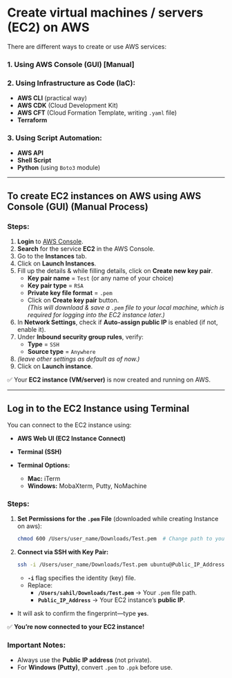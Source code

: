 # Create virtual machines / servers (EC2) on AWS  

There are different ways to create or use AWS services:  

### 1. Using AWS Console (GUI) [Manual]  
### 2. Using Infrastructure as Code (IaC):  
- **AWS CLI** (practical way)  
- **AWS CDK** (Cloud Development Kit)  
- **AWS CFT** (Cloud Formation Template, writing `.yaml` file)  
- **Terraform**  
### 3. Using Script Automation:  
- **AWS API**  
- **Shell Script**  
- **Python** (using `Boto3` module)  

---

## To create EC2 instances on AWS using AWS Console (GUI) (Manual Process)  

### Steps:  
1. **Login** to [AWS Console](https://aws.amazon.com/console/).  
2. **Search** for the service **EC2** in the AWS Console.  
3. Go to the **Instances** tab.  
4. Click on **Launch Instances**.  
5. Fill up the details & while filling details, click on **Create new key pair**.  
   - **Key pair name** = `Test` (or any name of your choice)  
   - **Key pair type** = `RSA`  
   - **Private key file format** = `.pem`  
   - Click on **Create key pair** button.  
     *(This will download & save a `.pem` file to your local machine, which is required for logging into the EC2 instance later.)*  
6. In **Network Settings**, check if **Auto-assign public IP** is enabled (if not, enable it).  
7. Under **Inbound security group rules**, verify:  
   - **Type** = `SSH`  
   - **Source type** = `Anywhere`  
8. *(leave other settings as default as of now.)*  
9. Click on **Launch instance**.  

✅ Your **EC2 instance (VM/server)** is now created and running on AWS.  

---

## Log in to the EC2 Instance using Terminal  
You can connect to the EC2 instance using:  
- **AWS Web UI (EC2 Instance Connect)**  
- **Terminal (SSH)**  

- **Terminal Options:**  
  - **Mac:** iTerm  
  - **Windows:** MobaXterm, Putty, NoMachine  

### Steps:  
1. **Set Permissions for the `.pem` File** (downloaded while creating Instance on aws):  
   ```bash
   chmod 600 /Users/user_name/Downloads/Test.pem  # Change path to your .pem file
   ```

2. **Connect via SSH with Key Pair:**  
   ```bash
   ssh -i /Users/user_name/Downloads/Test.pem ubuntu@Public_IP_Address  # Replace with your EC2 instance's IP
   ```
   - **`-i`** flag specifies the identity (key) file.  
   - Replace:  
     - **`/Users/sahil/Downloads/Test.pem`** → Your `.pem` file path.  
     - **`Public_IP_Address`** → Your EC2 instance’s **public IP**.  

 - It will ask to confirm the fingerprint—type **`yes`**. 

✅ **You’re now connected to your EC2 instance!**  

### Important Notes:  
- Always use the **Public IP address** (not private).  
- For **Windows (Putty)**, convert `.pem` to `.ppk` before use.  

